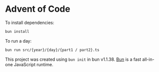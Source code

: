 # Advent of Code

To install dependencies:

```bash
bun install
```

To run a day:

```bash
bun run src/{year}/{day}/{part1 / part2}.ts
```

This project was created using `bun init` in bun v1.1.38. [Bun](https://bun.sh) is a fast all-in-one JavaScript runtime.
